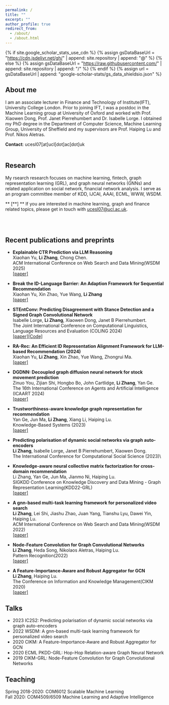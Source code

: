 ```yaml
---
permalink: /
title: ""
excerpt: ""
author_profile: true
redirect_from: 
  - /about/
  - /about.html
---
```


{% if site.google_scholar_stats_use_cdn %}
{% assign gsDataBaseUrl = "https://cdn.jsdelivr.net/gh/" | append: site.repository | append: "@" %}
{% else %}
{% assign gsDataBaseUrl = "https://raw.githubusercontent.com/" | append: site.repository | append: "/" %}
{% endif %}
{% assign url = gsDataBaseUrl | append: "google-scholar-stats/gs_data_shieldsio.json" %}

<span class='anchor' id='about-me'></span>
## **About me**
I am an associate lecturer in Finance and Technology of Institute(IFT),  University College London. Prior to  joining IFT, I was a postdoc in the Machine Learning group at University of Oxford and worked with Prof. Xiaowen Dong, Prof. Janet Pierrehumbert and Dr. Isabelle Lorge. I obtained my PhD degree in the Department of Computer Science, Machine Learning Group, University of Sheffield and my supervisors are Prof. Haiping Lu and Prof. Nikos Aletras. 


**Contact**: ucesl07[at]ucl[dot]ac[dot]uk
<br/>
<br/>
<span class='anchor' id='research'></span>
## **Research**
My rsearch research focuses on machine learning, fintech, graph representation learning (GRL), and graph neural networks (GNNs) and related application on social network, financial network analysis. I serve as an program committee member of KDD, IJCAI, AAAI, ECML, WWW, WSDM.

** [**] ** If you are interested in machine learning, graph and finance related topics, please get in touch with ucesl07@ucl.ac.uk.

<br/>
<br/>

## **Recent publications and preprints**

- **Explainable CTR Prediction via LLM Reasoning**\
Xiaohan Yu, **Li Zhang**, Chong Chen.\
ACM International Conference on Web Search and Data Mining(WSDM 2025)\
[[paper]](https://arxiv.org/pdf/2412.02588)

- **Break the ID-Language Barrier: An Adaption Framework for Sequential Recommendation**\
Xiaohan Yu, Xin Zhao, Yue Wang, **Li Zhang**\
[[paper]](https://arxiv.org/pdf/2411.18262) 

- **STEntConv: Predicting Disagreement with Stance Detection and a Signed Graph Convolutional Network**\
Isabelle Lorge, **Li Zhang**, Xiaowen Dong, Janet B Pierrehumbert.\
The Joint International Conference on Computational Linguistics, Language Resources and Evaluation (COLING 2024)\
[[paper]](https://arxiv.org/pdf/2403.15885)[[Code]](https://github.com/isabellelorge/contradiction)

- **RA-Rec: An Efficient ID Representation Alignment Framework for LLM-based Recommendation (2024)**\
Xiaohan Yu, **Li Zhang**, Xin Zhao, Yue Wang, Zhongrui Ma.\
[[paper]](https://arxiv.org/pdf/2402.04527)

- **DGDNN: Decoupled graph diffusion neural network for stock movement prediction**\
Zinuo You, Zijian Shi, Hongbo Bo, John Cartlidge, **Li Zhang**, Yan Ge.\
The 16th International Conference on Agents and Artificial Intelligence (ICAART 2024)\
[[paper]](https://arxiv.org/pdf/2401.01846)

- **Trustworthiness-aware knowledge graph representation for recommendation**\
Yan Ge, Jun Ma, **Li Zhang**, Xiang Li, Haiping Lu.\
Knowledge-Based Systems (2023)\
[[paper]](https://www.sciencedirect.com/science/article/pii/S0950705123006159)

- **Predicting polarisation of dynamic social networks via graph auto-encoders**\
**Li Zhang**, Isabelle Lorge, Janet B Pierrehumbert, Xiaowen Dong.\
The International Conference for Computational Social Science (2023)\
<!-- [[paper]](https://www.sciencedirect.com/science/article/pii/S0950705123006159) -->

- **Knowledge-aware neural collective matrix factorization for cross-domain recommendation**\
Li Zhang, Yan Ge, Jun Ma, Jianmo Ni, Haiping Lu.\
SIGKDD Conference on Knowledge Discovery and Data Mining - Graph Representation Learning(KDD22-GRL)\
[[paper]](https://arxiv.org/pdf/2206.13255)

- **A gnn-based multi-task learning framework for personalized video search**\
**Li Zhang**, Lei Shi, Jiashu Zhao, Juan Yang, Tianshu Lyu, Dawei Yin, Haiping Lu.\
ACM International Conference on Web Search and Data Mining(WSDM 2022)\
[[paper]](https://dl.acm.org/doi/pdf/10.1145/3488560.3498507)

- **Node-Feature Convolution for Graph Convolutional Networks**\
**Li Zhang**, Heda Song, Nikolaos Aletras, Haiping Lu.\
Pattern Recognition(2022)\
[[paper]](https://www.sciencedirect.com/science/article/pii/S003132032200142X)

- **A Feature-Importance-Aware and Robust Aggregator for GCN**\
**Li Zhang**, Haiping Lu.\
The Conference on Information and Knowledge Management(CIKM 2020)\
[[paper]](https://dl.acm.org/doi/pdf/10.1145/3340531.3411983)

<!-- - **Hop-Hop Relation-aware Graph Neural Network**\
**Li Zhang**, Haiping Lu.\
The European Conference on Machine Learning and Principles and Practice of Knowledge Discovery in Databases\
Graph Embedding Mining Workshop (ECML PKDD-GRL 2020)

- **Learnable Aggregator for GCN**\
**Li Zhang**, Haiping Lu.\
Advances in Neural Information Processing Systems-Graph Representation Learning (NeurIPS-GRL 2019)\
[[paper]](https://dl.acm.org/doi/pdf/10.1145/3340531.3411983) -->

<!-- <br/>
<br/> -->

## **Talks**
<!-- - Jun. 2021: [Attributed graph alignment](assets/publication/ISIT2021.pdf) at IEEE International Symposium on Information Theory;  -->
- 2023 IC2S2: Predicting polarisation of dynamic social networks via graph auto-encoders
- 2022 WSDM: A gnn-based multi-task learning framework for personalized video search
- 2020 CIKM: A Feature-Importance-Aware and Robust Aggregator for GCN
- 2020 ECML PKDD-GRL: Hop-Hop Relation-aware Graph Neural Network
- 2019 CIKM-GRL: Node-Feature Convolution for Graph Convolutional Networks

## **Teaching**
<!-- - Michaelmas term 2023, Probability and Statistics for Network Analysis -->
Spring 2018-2020: COM6012 Scalable Machine Learning \
Fall 2020: COM4509/6509 Machine Learning and Adaptive Intelligence

<br/>
<br/>
